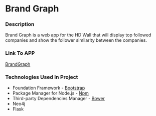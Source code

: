 # Brand Graph

### Description
Brand Graph is a web app for the HD Wall that will display top followed companies and show the follower similarity between the companies.

### Link To APP
 
  [BrandGraph](http://brandgraph.heroku.com)
  
### Technologies Used In Project
* Foundation Framework - [Bootstrap](http://getbootstrap.com/)
* Package Manager for Node.js - [Npm](https://www.npmjs.com/)
* Third-party Dependencies Manager - [Bower](http://bower.io/)
* Neo4j
* Flask